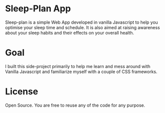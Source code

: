 # Sleep-Plan App

Sleep-plan is a simple Web App developed in vanilla Javascript to help you optimise your sleep time and schedule. It is also aimed at raising awareness about your sleep habits and their effects on your overall health.

# Goal
I built this side-project primarily to help me learn and mess around with Vanilla Javascript and familiarize myself with a couple of CSS frameworks. 

# License
Open Source. You are free to reuse any of the code for any purpose. 
